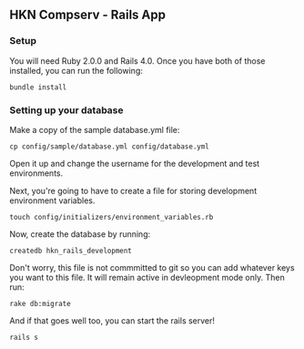 ## HKN Compserv - Rails App

### Setup

You will need Ruby 2.0.0 and Rails 4.0. Once you have both of those installed, you can run the following:

    bundle install

### Setting up your database

Make a copy of the sample database.yml file:

    cp config/sample/database.yml config/database.yml

Open it up and change the username for the development and test environments.

Next, you're going to have to create a file for storing development environment variables.

    touch config/initializers/environment_variables.rb

Now, create the database by running:

    createdb hkn_rails_development

Don't worry, this file is not commmitted to git so you can add whatever keys you want to this file. It will remain active in devleopment mode only. Then run:

    rake db:migrate

And if that goes well too, you can start the rails server!

    rails s
